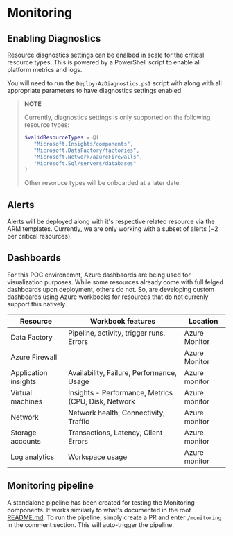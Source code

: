 # Monitoring

## Enabling Diagnostics

Resource diagnostics settings can be enalbed in scale for the critical resource types. This is powered by a PowerShell script to enable all platform metrics and logs.

You will need to run the `Deploy-AzDiagnostics.ps1` script with along with all appropriate parameters to have diagnostics settings enabled.

> **NOTE**
>
> Currently, diagnostics settings is only supported on the following resource types:
> ```powershell
>$validResourceTypes = @(
>    "Microsoft.Insights/components",
>    "Microsoft.DataFactory/factories",
>    "Microsoft.Network/azureFirewalls",
>    "Microsoft.Sql/servers/databases"
>)
>```
> Other resoruce types will be onboarded at a later date.

## Alerts

Alerts will be deployed along with it's respective related resource via the ARM templates. Currently, we are only working with a subset of alerts (~2 per critical resources).

## Dashboards

For this POC environemnt, Azure dashbaords are being used for visualization purposes. While some resources already come with full felged dashboards upon deployment, others do not. So, are developing custom dashboards using Azure workbooks for resources that do not currenly support this natively.

| Resource | Workbook features | Location |
| --- | --- | --- |
| Data Factory | Pipeline, activity, trigger runs, Errors | Azure Monitor |
| Azure Firewall |  | Azure Monitor |
| Application insights | Availability, Failure, Performance, Usage | Azure monitor |
| Virtual machines | Insights - Performance, Metrics (CPU, Disk, Network | Azure monitor |
| Network | Network health, Connectivity, Traffic | Azure monitor |
| Storage accounts | Transactions, Latency, Client Errors | Azure monitor |
| Log analytics | Workspace usage | Azure monitor |

## Monitoring pipeline

A standalone pipeline has been created for testing the Monitoring components. It works similarly to what's documented in the root [README.md](../README.md).
To run the pipeline, simply create a PR and enter `/monitoring` in the comment section. This will auto-trigger the pipeline.
